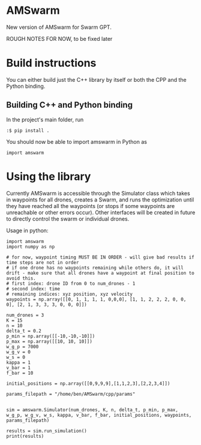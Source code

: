 # AMSwarm
New version of AMSwarm for Swarm GPT. 

ROUGH NOTES FOR NOW, to be fixed later

# Build instructions

You can either build just the C++ library by itself or both the CPP and the Python binding.

## Building C++ and Python binding

In the project's main folder, run

```
:$ pip install .
```

You should now be able to import amswarm in Python as

```
import amswarm
```


# Using the library

Currently AMSwarm is accessible through the Simulator class which takes in waypoints for all drones, creates a Swarm, and runs the optimization until they have reached all the waypoints (or stops if some waypoints are unreachable or other errors occur). Other interfaces will be created in future to directly control the swarm or individual drones.

Usage in python:

```
import amswarm
import numpy as np

# for now, waypoint timing MUST BE IN ORDER - will give bad results if time steps are not in order
# if one drone has no waypoints remaining while others do, it will drift - make sure that all drones have a waypoint at final position to avoid this.
# first index: drone ID from 0 to num_drones - 1
# second index: time
# remaining indices: xyz position, xyz velocity
waypoints = np.array([[0, 1, 1, 1, 1, 0,0,0], [1, 1, 2, 2, 2, 0, 0, 0], [2, 1, 3, 3, 3, 0, 0, 0]])

num_drones = 3
K = 15
n = 10
delta_t = 0.2
p_min = np.array([[-10,-10,-10]])
p_max = np.array([[10, 10, 10]])
w_g_p = 7000
w_g_v = 0
w_s = 0
kappa = 1
v_bar = 1
f_bar = 10

initial_positions = np.array([[0,9,9,9],[1,1,2,3],[2,2,3,4]])

params_filepath = "/home/ben/AMSwarm/cpp/params"


sim = amswarm.Simulator(num_drones, K, n, delta_t, p_min, p_max, w_g_p, w_g_v, w_s, kappa, v_bar, f_bar, initial_positions, waypoints, params_filepath)

results = sim.run_simulation()
print(results)
```


